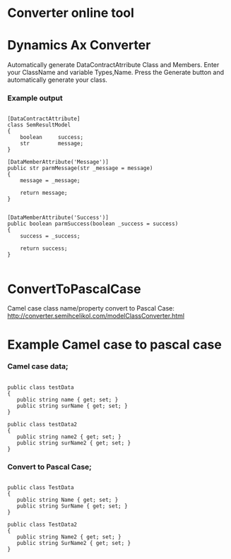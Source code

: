 # Converter online tool

# Dynamics Ax Converter
Automatically generate DataContractAtrribute Class and Members.
Enter your ClassName and variable Types,Name. Press the Generate button and automatically generate your class.
<h3>Example output</h3>

```

[DataContractAttribute]
class SemResultModel
{
    boolean     success;
    str         message;
}

[DataMemberAttribute('Message')]
public str parmMessage(str _message = message)
{
    message = _message;

    return message;
}


[DataMemberAttribute('Success')]
public boolean parmSuccess(boolean _success = success)
{
    success = _success;

    return success;
}


```

# ConvertToPascalCase
Camel case class name/property convert to Pascal Case: http://converter.semihcelikol.com/modelClassConverter.html

# Example Camel case to pascal case

<h3>Camel case data;</h3>

```

public class testData
{
   public string name { get; set; }
   public string surName { get; set; }
}

public class testData2
{
   public string name2 { get; set; }
   public string surName2 { get; set; }
}
```

<h3>Convert to Pascal Case;</h3>

```

public class TestData
{
   public string Name { get; set; }
   public string SurName { get; set; }
}

public class TestData2
{
   public string Name2 { get; set; }
   public string SurName2 { get; set; }
}
```
